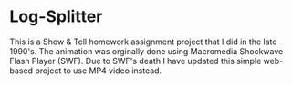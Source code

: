 # Log-Splitter
This is a Show & Tell homework assignment project that I did in the late 1990's.  The animation was orginally done using Macromedia Shockwave Flash Player (SWF). Due to SWF's death I have updated this simple web-based project to use MP4 video instead.
